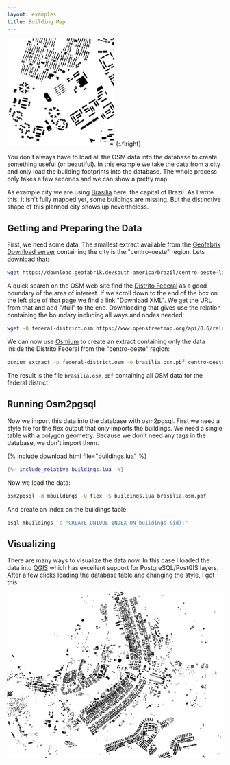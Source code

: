 ```yaml
---
layout: examples
title: Building Map
---
```


<a href="brasilia2.png"><img alt="Map with buildings of a section of Brasília" class="withborder" src="brasilia2.png" width="250" height="250"/></a>
{:.flright}

You don't always have to load all the OSM data into the database to create
something useful (or beautiful). In this example we take the data from a city
and only load the building footprints into the database. The whole process only
takes a few seconds and we can show a pretty map.

As example city we are using
[Brasília](https://en.wikipedia.org/wiki/Bras%C3%ADlia) here, the capital of
Brazil. As I write this, it isn't fully mapped yet, some buildings are missing.
But the distinctive shape of this planned city shows up nevertheless.

## Getting and Preparing the Data

First, we need some data. The smallest extract available from the [Geofabrik
Download server](https://download.geofabrik.de/) containing the city is the
"centro-oeste" region. Lets download that:

```sh
wget https://download.geofabrik.de/south-america/brazil/centro-oeste-latest.osm.pbf
```

A quick search on the OSM web site find the [Distrito
Federal](https://www.openstreetmap.org/relation/421151) as a good boundary
of the area of interest. If we scroll down to the end of the box on the left
side of that page we find a link "Download XML". We get the URL from that
and add "/full" to the end. Downloading that gives use the relation containing
the boundary including all ways and nodes needed:

```sh
wget -O federal-district.osm https://www.openstreetmap.org/api/0.6/relation/421151/full
```

We can now use [Osmium](https://osmcode.org/osmium-tool/) to create an extract
containing only the data inside the Distrito Federal from the "centro-oeste"
region:

```sh
osmium extract -p federal-district.osm -o brasilia.osm.pbf centro-oeste-latest.osm.pbf
```

The result is the file `brasilia.osm.pbf` containing all OSM data for the
federal district.

## Running Osm2pgsql

Now we import this data into the database with osm2pgsql. First we need a
style file for the flex output that only imports the buildings. We need a
single table with a polygon geometry. Because we don't need any tags in the
database, we don't import them.

{% include download.html file="buildings.lua" %}

```lua
{%- include_relative buildings.lua -%}
```

Now we load the data:

```sh
osm2pgsql -d mbuildings -O flex -S buildings.lua brasilia.osm.pbf
```

And create an index on the buildings table:

```sh
psql mbuildings -c "CREATE UNIQUE INDEX ON buildings (id);"
```

## Visualizing

There are many ways to visualize the data now. In this case I loaded the data
into [QGIS](https://qgis.org) which has excellent support for
PostgreSQL/PostGIS layers. After a few clicks loading the database table and
changing the style, I got this:

<a href="brasilia1.png"><img alt="Building map of Brasília" class="fullwidth" src="brasilia1.png"/></a>

